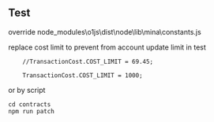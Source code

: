 ## Test

override node_modules\o1js\dist\node\lib\mina\constants.js

replace cost limit to prevent from account update limit in test 

```
    //TransactionCost.COST_LIMIT = 69.45;

    TransactionCost.COST_LIMIT = 1000;
```

or by script

```
cd contracts
npm run patch
```